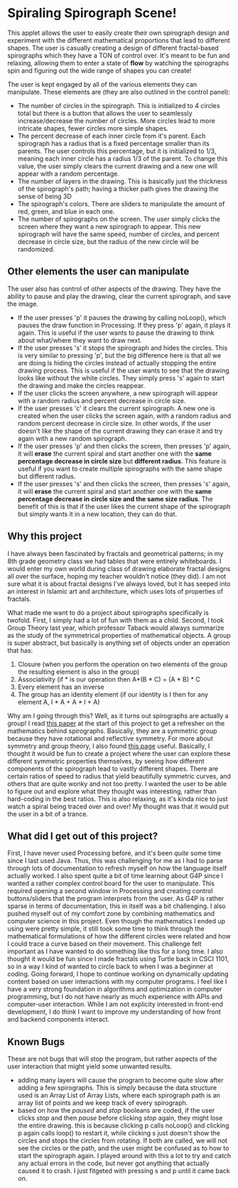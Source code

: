 # Spiraling Spirograph Scene!
This applet allows the user to easily create their own spirograph design and experiment with the different mathematical proportions that lead to different shapes. The user is casually creating a design of different fractal-based spirographs which they have a TON of control over. It's meant to be fun and relaxing, allowing them to enter a state of **flow** by watching the spirographs spin and figuring out the wide range of shapes you can create!

The user is kept engaged by all of the various elements they can manipulate. These elements are (they are also outlined in the control panel):

- The number of circles in the spirograph. This is initialized to 4 circles total but there is a button that allows the user to seamlessly increase/decrease the number of circles. More circles lead to more intricate shapes, fewer circles more simple shapes.
- The percent decrease of each inner circle from it's parent. Each spirograph has a radius that is a fixed percentage smaller than its parents. The user controls this percentage, but it is initialized to 1/3, meaning each inner circle has a radius 1/3 of the parent. To change this value, the user simply clears the current drawing and a new one will appear with a random percentage.
- The number of layers in the drawing. This is basically just the thickness of the spirograph's path; having a thicker path gives the drawing the sense of being 3D
- The spirograph's colors. There are sliders to manipulate the amount of red, green, and blue in each one.
- The number of spirographs on the screen. The user simply clicks the screen where they want a new spirograph to appear. This new spirograph will have the same speed, number of circles, and percent decrease in circle size, but the radius of the new circle will be randomized.

## Other elements the user can manipulate
The user also has control of other aspects of the drawing. They have the ability to pause and play the drawing, clear the current spirograph, and save the image.
- If the user presses 'p' it pauses the drawing by calling noLoop(), which pauses the draw function in Processing. If they press 'p' again, it plays it again. This is useful if the user wants to pause the drawing to think about what/where they want to draw next.
- If the user presses 's' it stops the spirograph and hides the circles. This is very similar to pressing 'p', but the big difference here is that all we are doing is hiding the circles instead of actually stopping the entire drawing process. This is useful if the user wants to see that the drawing looks like without the white circles. They simply press 's' again to start the drawing and make the circles reappear.
- If the user clicks the screen anywhere, a new spirograph will appear with a random radius and percent decrease in circle size.
- If the user presses 'c' it clears the current spirograph. A new one is created when the user clicks the screen again, with a random radius and random percent decrease in circle size. In other words, if the user doesn't like the shape of the current drawing they can erase it and try again with a new random spirograph.
- If the user presses 'p' and then clicks the screen, then presses 'p' again, it will **erase** the current spiral and start another one with the **same percentage decrease in circle size** but **different radius**. This feature is useful if you want to create multiple spirographs with the same shape but different radius. 
- If the user presses 's' and then clicks the screen, then presses 's' again, it will **erase** the current spiral and start another one with the **same percentage decrease in circle size and the same size radius**. The benefit of this is that if the user likes the current shape of the spirograph but simply wants it in a new location, they can do that.

## Why this project
I have always been fascinated by fractals and geometrical patterns; in my 8th grade geometry class we had tables that were entirely whiteboards. I would enter my own world during class of drawing elaborate fractal designs all over the surface, hoping my teacher wouldn't notice (they did). I am not sure what it is about fractal designs I've always loved, but it has seeped into an interest in Islamic art and architecture, which uses lots of properties of fractals.

What made me want to do a project about spirographs specifically is twofold. First, I simply had a lot of fun with them as a child. Second, I took Group Theory last year, which professor Taback would always summarize as the study of the symmetrical properties of mathematical objects. A group is super abstract, but basically is anything set of objects under an operation that has:
1. Closure (when you perform the operation on two elements of the group the resulting element is also in the group)
2. Associativity (if * is our operation then A*(B * C) = (A * B) * C
3. Every element has an inverse
4. The group has an identity element (if our identity is I then for any element A, I * A + A * I + A)

Why am I going through this? Well, as it turns out spirographs are actually a group! I read [this paper](https://scholarship.claremont.edu/cgi/viewcontent.cgi?referer=https://www.google.com/&httpsredir=1&article=1328&context=hmnj#:~:text=In%20a%20spirograph%20set%2C%20each,to%20the%20number%20of%20teeth.) at the start of this project to get a refresher on the mathematics behind spirographs. Basically, they are a symmetric group because they have rotational and reflective symmetry. For more about symmetry and group theory, I also found [this page](http://www.ics.uci.edu/~eppstein/junkyard/sym.html) useful. Basically, I thought it would be fun to create a project where the user can explore these different symmetric properties themselves, by seeing how different components of the spirograph lead to vastly different shapes. There are certain ratios of speed to radius that yield beautifully symmetric curves, and others that are quite wonky and not too pretty. I wanted the user to be able to figure out and explore what they thought was interesting, rather than hard-coding in the best ratios. This is also relaxing, as it's kinda nice to just watch a spiral being traced over and over! My thought was that it would put the user in a bit of a trance.

## What did I get out of this project?
First, I have never used Processing before, and it's been *quite* some time since I last used Java. Thus, this was challenging for me as I had to parse through lots of documentation to refresh myself on how the language itself actually worked. I also spent quite a bit of time learning about G4P since I wanted a rather complex control board for the user to manipulate. This required opening a second window in Processing and creating control buttons/sliders that the program interprets from the user. As G4P is rather sparse in terms of documentation, this in itself was a bit challenging. I also pushed myself out of my comfort zone by combining mathematics and computer science in this project. Even though the mathematics I ended up using were pretty simple, it still took some time to think through the mathematical formulations of how the different circles were related and how I could trace a curve based on their movement. This challenge felt important as I have wanted to do something like this for a long time. I also thought it would be fun since I made fractals using Turtle back in CSCI 1101, so in a way I kind of wanted to circle back to when I was a beginner at coding.
Going forward, I hope to continue working on dynamically updating content based on user interactions with my computer programs. I feel like I have a very strong foundation in algorithms and optimization in computer programming, but I do not have nearly as much experience with APIs and computer-user interaction. While I am not explicity interested in front-end development, I do think I want to improve my understanding of how front and backend components interact.

## Known Bugs
These are not bugs that will stop the program, but rather aspects of the user interaction that might yield some unwanted results.
- adding many layers will cause the program to become quite slow after adding a few spirographs. This is simply because the data structure used is an Array List of Array Lists, where each spirograph path is an array list of points and we keep track of every spirograph.
- based on how the *paused* and *stop* booleans are coded, if the user clicks *stop* and then *pause* before clicking *stop* again, they might lose the entire drawing. this is because clicking p calls noLoop() and clicking p again calls loop() to restart it, while clicking s just doesn't show the circles and stops the circles from rotating. If both are called, we will not see the circles or the path, and the user might be confused as to how to start the spirograph again. I played around with this a lot to try and catch any actual errors in the code, but never got anything that actually caused it to crash. I just fitgeted with pressing s and p until it came back on.
